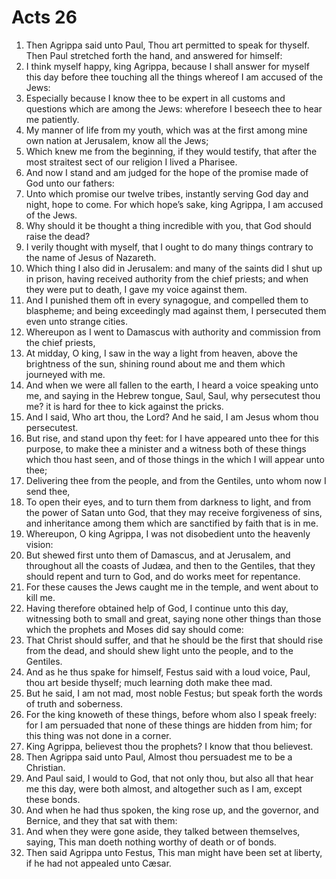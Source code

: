 ﻿# Acts 26
1. Then Agrippa said unto Paul, Thou art permitted to speak for thyself. Then Paul stretched forth the hand, and answered for himself: 
2. I think myself happy, king Agrippa, because I shall answer for myself this day before thee touching all the things whereof I am accused of the Jews: 
3. Especially because I know thee to be expert in all customs and questions which are among the Jews: wherefore I beseech thee to hear me patiently. 
4. My manner of life from my youth, which was at the first among mine own nation at Jerusalem, know all the Jews; 
5. Which knew me from the beginning, if they would testify, that after the most straitest sect of our religion I lived a Pharisee. 
6. And now I stand and am judged for the hope of the promise made of God unto our fathers: 
7. Unto which promise our twelve tribes, instantly serving God day and night, hope to come. For which hope’s sake, king Agrippa, I am accused of the Jews. 
8. Why should it be thought a thing incredible with you, that God should raise the dead? 
9. I verily thought with myself, that I ought to do many things contrary to the name of Jesus of Nazareth. 
10. Which thing I also did in Jerusalem: and many of the saints did I shut up in prison, having received authority from the chief priests; and when they were put to death, I gave my voice against them. 
11. And I punished them oft in every synagogue, and compelled them to blaspheme; and being exceedingly mad against them, I persecuted them even unto strange cities. 
12. Whereupon as I went to Damascus with authority and commission from the chief priests, 
13. At midday, O king, I saw in the way a light from heaven, above the brightness of the sun, shining round about me and them which journeyed with me. 
14. And when we were all fallen to the earth, I heard a voice speaking unto me, and saying in the Hebrew tongue, Saul, Saul, why persecutest thou me? it is hard for thee to kick against the pricks. 
15. And I said, Who art thou, the Lord? And he said, I am Jesus whom thou persecutest. 
16. But rise, and stand upon thy feet: for I have appeared unto thee for this purpose, to make thee a minister and a witness both of these things which thou hast seen, and of those things in the which I will appear unto thee; 
17. Delivering thee from the people, and from the Gentiles, unto whom now I send thee, 
18. To open their eyes, and to turn them from darkness to light, and from the power of Satan unto God, that they may receive forgiveness of sins, and inheritance among them which are sanctified by faith that is in me. 
19. Whereupon, O king Agrippa, I was not disobedient unto the heavenly vision: 
20. But shewed first unto them of Damascus, and at Jerusalem, and throughout all the coasts of Judæa, and then to the Gentiles, that they should repent and turn to God, and do works meet for repentance. 
21. For these causes the Jews caught me in the temple, and went about to kill me. 
22. Having therefore obtained help of God, I continue unto this day, witnessing both to small and great, saying none other things than those which the prophets and Moses did say should come: 
23. That Christ should suffer, and that he should be the first that should rise from the dead, and should shew light unto the people, and to the Gentiles. 
24. And as he thus spake for himself, Festus said with a loud voice, Paul, thou art beside thyself; much learning doth make thee mad. 
25. But he said, I am not mad, most noble Festus; but speak forth the words of truth and soberness. 
26. For the king knoweth of these things, before whom also I speak freely: for I am persuaded that none of these things are hidden from him; for this thing was not done in a corner. 
27. King Agrippa, believest thou the prophets? I know that thou believest. 
28. Then Agrippa said unto Paul, Almost thou persuadest me to be a Christian. 
29. And Paul said, I would to God, that not only thou, but also all that hear me this day, were both almost, and altogether such as I am, except these bonds. 
30. And when he had thus spoken, the king rose up, and the governor, and Bernice, and they that sat with them: 
31. And when they were gone aside, they talked between themselves, saying, This man doeth nothing worthy of death or of bonds. 
32. Then said Agrippa unto Festus, This man might have been set at liberty, if he had not appealed unto Cæsar. 
